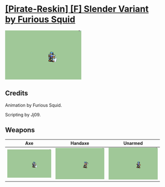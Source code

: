 # [\[Pirate-Reskin\] \[F\] Slender Variant by Furious Squid](./)

<img src="./3.%20Axe/Axe_000.png" alt="[Pirate-Reskin] [F] Slender Variant by Furious Squid standing" />

## Credits

Animation by Furious Squid.

Scripting by Jj09.

## Weapons


|Axe |Handaxe |Unarmed |
|  :---: | :---: | :---: |
| <img alt="Axe animation" src="./3.%20Axe/Axe.gif" /> | <img alt="Handaxe animation" src="./4.%20Handaxe/Handaxe.gif" /> | <img alt="Unarmed animation" src="./8.%20Unarmed/Unarmed.gif" /> |
